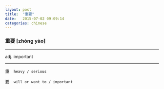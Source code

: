 ```yaml
---
layout: post
title:  "重要"
date:   2015-07-02 09:09:14
categories: chinese
---
```

### 重要 [zhòng yào]
-----------

  adj. important

-----------

重　`heavy / serious`

要　`will or want to / important`






